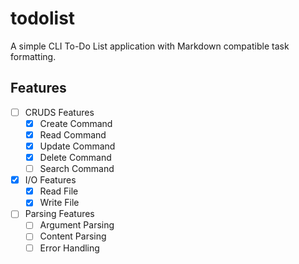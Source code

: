 # todolist

A simple CLI To-Do List application with Markdown compatible task formatting.

## Features

- [ ] CRUDS Features
    - [x] Create Command
    - [x] Read Command
    - [x] Update Command
    - [x] Delete Command
    - [ ] Search Command
- [x] I/O Features
    - [x] Read File
    - [x] Write File
- [ ] Parsing Features
    - [ ] Argument Parsing
    - [ ] Content Parsing
    - [ ] Error Handling
